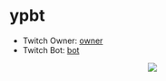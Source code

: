 # ypbt
* Twitch Owner: [owner](https://www.twitch.tv/rsyf)
* Twitch Bot: [bot](https://www.twitch.tv/ypbt)
<p align="center">
  <img src="https://cdn.7tv.app/emote/60ae3eef259ac5a73e583b69/3x" />
   
</p>
